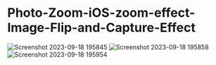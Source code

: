 # Photo-Zoom-iOS-zoom-effect-Image-Flip-and-Capture-Effect

![Screenshot 2023-09-18 195845](https://github.com/kunal7216/Photo-Zoom-iOS-zoom-effect-Image-Flip-and-Capture-Effect/assets/112888767/27baaf55-87cd-46fd-a2e4-1006c88bb23b)
![Screenshot 2023-09-18 195858](https://github.com/kunal7216/Photo-Zoom-iOS-zoom-effect-Image-Flip-and-Capture-Effect/assets/112888767/71295ccc-8688-4595-a676-3a1869e71086)
![Screenshot 2023-09-18 195954](https://github.com/kunal7216/Photo-Zoom-iOS-zoom-effect-Image-Flip-and-Capture-Effect/assets/112888767/d9ebb428-2e31-48d7-9ade-3e7bc17be71e)

